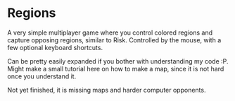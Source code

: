 # Regions

A very simple multiplayer game where you control colored regions and capture opposing regions, similar to Risk.
Controlled by the mouse, with a few optional keyboard shortcuts. 

Can be pretty easily expanded if you bother with understanding my code :P. Might make a small tutorial here on how to make a map, since it is not hard once you understand it.

Not yet finished, it is missing maps and harder computer opponents.
